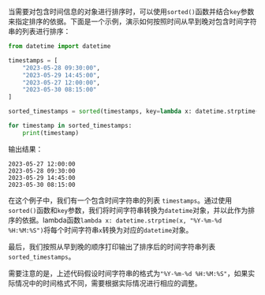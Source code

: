 当需要对包含时间信息的对象进行排序时，可以使用`sorted()`函数并结合`key`参数来指定排序的依据。下面是一个示例，演示如何按照时间从早到晚对包含时间字符串的列表进行排序：

```python
from datetime import datetime

timestamps = [
    "2023-05-28 09:30:00",
    "2023-05-29 14:45:00",
    "2023-05-27 12:00:00",
    "2023-05-30 08:15:00"
]

sorted_timestamps = sorted(timestamps, key=lambda x: datetime.strptime(x, "%Y-%m-%d %H:%M:%S"))

for timestamp in sorted_timestamps:
    print(timestamp)
```

输出结果：
```
2023-05-27 12:00:00
2023-05-28 09:30:00
2023-05-29 14:45:00
2023-05-30 08:15:00
```

在这个例子中，我们有一个包含时间字符串的列表 `timestamps`。通过使用`sorted()`函数和`key`参数，我们将时间字符串转换为`datetime`对象，并以此作为排序的依据。lambda函数`lambda x: datetime.strptime(x, "%Y-%m-%d %H:%M:%S")`将每个时间字符串`x`转换为对应的`datetime`对象。

最后，我们按照从早到晚的顺序打印输出了排序后的时间字符串列表`sorted_timestamps`。

需要注意的是，上述代码假设时间字符串的格式为`"%Y-%m-%d %H:%M:%S"`，如果实际情况中的时间格式不同，需要根据实际情况进行相应的调整。
